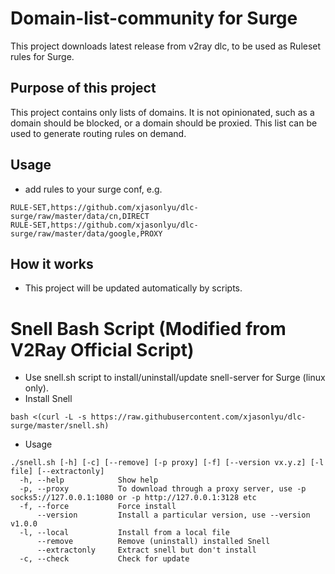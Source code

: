 # Domain-list-community for Surge

This project downloads latest release from v2ray dlc, to be used as Ruleset rules for Surge.

## Purpose of this project

This project contains only lists of domains. It is not opinionated, such as a domain should be blocked, or a domain should be proxied. This list can be used to generate routing rules on demand.

## Usage

- add rules to your surge conf, e.g.

```
RULE-SET,https://github.com/xjasonlyu/dlc-surge/raw/master/data/cn,DIRECT
RULE-SET,https://github.com/xjasonlyu/dlc-surge/raw/master/data/google,PROXY
```

## How it works

- This project will be updated automatically by scripts.

# Snell Bash Script (Modified from V2Ray Official Script)
- Use snell.sh script to install/uninstall/update snell-server for Surge (linux only).
- Install Snell
```
bash <(curl -L -s https://raw.githubusercontent.com/xjasonlyu/dlc-surge/master/snell.sh)
```
- Usage
```
./snell.sh [-h] [-c] [--remove] [-p proxy] [-f] [--version vx.y.z] [-l file] [--extractonly]
  -h, --help            Show help
  -p, --proxy           To download through a proxy server, use -p socks5://127.0.0.1:1080 or -p http://127.0.0.1:3128 etc
  -f, --force           Force install
      --version         Install a particular version, use --version v1.0.0
  -l, --local           Install from a local file
      --remove          Remove (uninstall) installed Snell
      --extractonly     Extract snell but don't install
  -c, --check           Check for update
```
